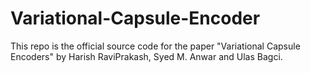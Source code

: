# Variational-Capsule-Encoder
This repo is the official source code for the paper "Variational Capsule Encoders" by Harish RaviPrakash, Syed M. Anwar and Ulas Bagci.
